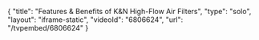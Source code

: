 {
    "title": "Features & Benefits of K&N High-Flow Air Filters",
    "type": "solo",
    "layout": "iframe-static",
    "videoId": "6806624",
    "url": "\/tvpembed\/6806624"
}